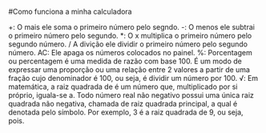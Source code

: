 #Como funciona a minha calculadora

+:
O mais ele soma o primeiro número pelo segndo.
-:
O menos ele subtrai o primeiro número pelo segundo.
*:
O x multiplica o primeiro número pelo segundo número.
/
A divição ele dividir o primeiro número pelo segundo número.
AC:
Ele apaga os números colocados no painel.
%:
Porcentagem ou percentagem é uma medida de razão com base 100. É um modo de expressar uma proporção ou uma relação entre 2 valores a partir de uma fração cujo denominador é 100, ou seja, é dividir um número por 100.
√:
Em matemática, a raiz quadrada de é um número que, multiplicado por si próprio, iguala-se a. Todo número real não negativo possui uma única raiz quadrada não negativa, chamada de raiz quadrada principal, a qual é denotada pelo símbolo. Por exemplo, 3 é a raiz quadrada de 9, ou seja, pois.
